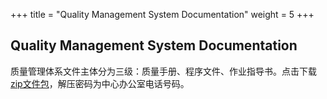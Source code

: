 +++
title = "Quality Management System Documentation"
weight = 5
+++

## Quality Management System Documentation

质量管理体系文件主体分为三级：质量手册、程序文件、作业指导书。点击下载[zip文件包](qpw.zip)，解压密码为中心办公室电话号码。

